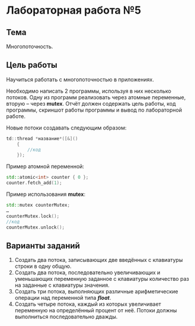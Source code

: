 # Лабораторная работа №5

## Тема

Многопоточность.

## Цель работы

Научиться работать с многопоточностью в приложениях.

Необходимо написать 2 программы, используя в них несколько потоков. Одну из программ реализовать через атомные переменные, вторую – через **mutex**. Отчёт должен содержать цель работы, код программы, скриншот работы программы и вывод по лабораторной работе.

Новые потоки создавать следующим образом:

```C++
td::thread *название*([&]()
    {
        //код
    });
```

Пример атомной переменной:

```C++
std::atomic<int> counter { 0 };
counter.fetch_add(1);
```

Пример использования **mutex**:

```C++
std::mutex counterMutex;
…
counterMutex.lock();
//код
counterMutex.unlock();
```

## Варианты заданий

1. Создать два потока, записывающих две введённых с клавиатуры строки в одну общую.
2. Создать два потока, последовательно увеличивающих и уменьшающих переменную заданное с клавиатуры количество раз на заданные с клавиатуры значения.
3. Создать три потока, выполняющих различные арифметические операции над переменной типа ***float***.
4. Создать четыре потока, каждый из которых увеличивает переменную на определённый процент от неё. Потоки должны выполниться последовательно дважды.
